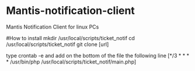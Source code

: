# Mantis-notification-client
Mantis Notification Client for linux PCs

#How to install
mkdir /usr/local/scripts/ticket_notif
cd /usr/local/scripts/ticket_notif
git clone [url]

type crontab -e and add on the bottom of the file the following line
[*/3 * * * * /usr/bin/php /usr/local/scripts/ticket_notif/main.php]
